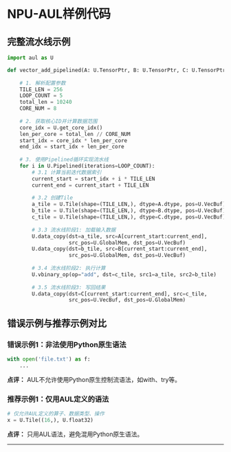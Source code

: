 # NPU-AUL样例代码

## 完整流水线示例

```python
import aul as U

def vector_add_pipelined(A: U.TensorPtr, B: U.TensorPtr, C: U.TensorPtr):
    
    # 1. 解析配置参数
    TILE_LEN = 256
    LOOP_COUNT = 5
    total_len = 10240
    CORE_NUM = 8
    
    # 2. 获取核心ID并计算数据范围
    core_idx = U.get_core_idx()
    len_per_core = total_len // CORE_NUM
    start_idx = core_idx * len_per_core
    end_idx = start_idx + len_per_core
    
    # 3. 使用Pipelined循环实现流水线
    for i in U.Pipelined(iterations=LOOP_COUNT):
        # 3.1 计算当前迭代数据索引
        current_start = start_idx + i * TILE_LEN
        current_end = current_start + TILE_LEN
        
        # 3.2 创建Tile
        a_tile = U.Tile(shape=(TILE_LEN,), dtype=A.dtype, pos=U.VecBuf)
        b_tile = U.Tile(shape=(TILE_LEN,), dtype=B.dtype, pos=U.VecBuf)
        c_tile = U.Tile(shape=(TILE_LEN,), dtype=C.dtype, pos=U.VecBuf)
        
        # 3.3 流水线阶段1: 加载输入数据
        U.data_copy(dst=a_tile, src=A[current_start:current_end],
                    src_pos=U.GlobalMem, dst_pos=U.VecBuf)
        U.data_copy(dst=b_tile, src=B[current_start:current_end],
                    src_pos=U.GlobalMem, dst_pos=U.VecBuf)
        
        # 3.4 流水线阶段2: 执行计算
        U.vbinary_op(op="add", dst=c_tile, src1=a_tile, src2=b_tile)
        
        # 3.5 流水线阶段3: 写回结果
        U.data_copy(dst=C[current_start:current_end], src=c_tile,
                    src_pos=U.VecBuf, dst_pos=U.GlobalMem)
```

## 错误示例与推荐示例对比

### 错误示例1：非法使用Python原生语法

```python
with open('file.txt') as f:
    ...
```
**点评：** AUL不允许使用Python原生控制流语法，如with、try等。

### 推荐示例1：仅用AUL定义的语法

```python
# 仅允许AUL定义的算子、数据类型、操作
x = U.Tile((16,), U.float32)
```
**点评：** 只用AUL语法，避免混用Python原生语法。

----------------------------------------------------------
